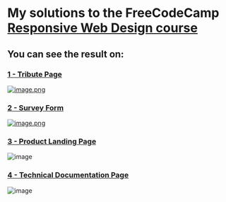 # My solutions to the FreeCodeCamp [Responsive Web Design course](https://www.freecodecamp.org/learn/responsive-web-design/)
## You can see the result on:
### [1 - Tribute Page](https://codepen.io/igoracmelo/full/bGRdMae)
[![image.png](https://i.postimg.cc/1tYvsPYy/image.png)](https://codepen.io/igoracmelo/full/bGRdMae)

### [2 - Survey Form](https://codepen.io/igoracmelo/full/WNOvJJR)
[![image.png](https://i.postimg.cc/SQ2BRtLg/image.png)](https://codepen.io/igoracmelo/full/WNOvJJR)

### [3 - Product Landing Page](https://codepen.io/igoracmelo/full/eYRNraK)
![image](https://user-images.githubusercontent.com/85039990/133941760-4a64577d-faaf-4dce-83aa-0ac8d37093a4.png)

### [4 - Technical Documentation Page](https://codepen.io/igoracmelo/full/ZEyGRQM)
![image](https://user-images.githubusercontent.com/85039990/133946179-6ae59f45-4f8b-444b-a5c1-b2659f13b151.png)

